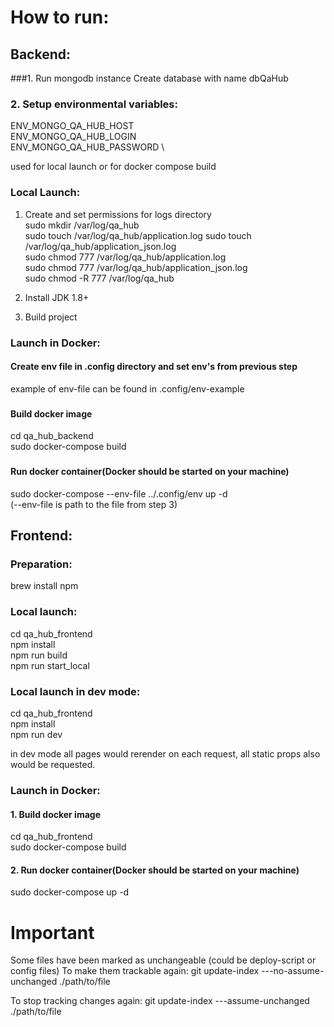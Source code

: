 # How to run:

##
## Backend:
###1. Run mongodb instance
Create database with name dbQaHub

####
### 2. Setup environmental variables:
ENV_MONGO_QA_HUB_HOST  \
ENV_MONGO_QA_HUB_LOGIN  \
ENV_MONGO_QA_HUB_PASSWORD \

used for local launch or for docker compose build

### Local Launch:
1. Create and set permissions for logs directory \
sudo mkdir /var/log/qa_hub \
sudo touch /var/log/qa_hub/application.log
sudo touch /var/log/qa_hub/application_json.log \
sudo chmod 777 /var/log/qa_hub/application.log \
sudo chmod 777 /var/log/qa_hub/application_json.log \
sudo chmod -R 777 /var/log/qa_hub

2. Install JDK 1.8+
3. Build project

### Launch in Docker:
#### Create env file in .config directory and set env's from previous step
example of env-file can be found in .config/env-example

###
#### Build docker image
cd qa_hub_backend \
sudo docker-compose build

###
#### Run docker container(Docker should be started on your machine)
sudo docker-compose --env-file ../.config/env up -d \
(--env-file is path to the file from step 3)

## Frontend:
####
### Preparation:
brew install npm

### Local launch: 
cd qa_hub_frontend \
npm install \
npm run build \
npm run start_local

### Local launch in dev mode:
cd qa_hub_frontend \
npm install \
npm run dev

in dev mode all pages would rerender on each request, all static props also would be requested.

### Launch in Docker:
#### 1. Build docker image
cd qa_hub_frontend \
sudo docker-compose build

#### 2. Run docker container(Docker should be started on your machine)
sudo docker-compose up -d


# Important
Some files have been marked as unchangeable (could be deploy-script or config files)
To make them trackable again:
git update-index ---no-assume-unchanged ./path/to/file

To stop tracking changes again:
git update-index ---assume-unchanged ./path/to/file